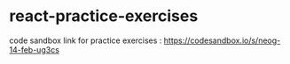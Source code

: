# react-practice-exercises

code sandbox link for practice exercises : https://codesandbox.io/s/neog-14-feb-ug3cs
